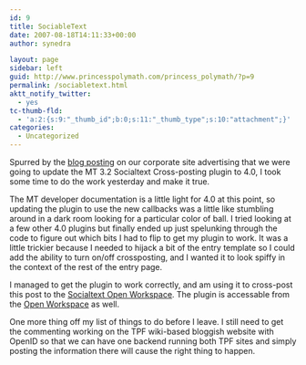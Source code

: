 ```yaml
---
id: 9
title: SociableText
date: 2007-08-18T14:11:33+00:00
author: synedra

layout: page
sidebar: left
guid: http://www.princesspolymath.com/princess_polymath/?p=9
permalink: /sociabletext.html
aktt_notify_twitter:
  - yes
tc-thumb-fld:
  - 'a:2:{s:9:"_thumb_id";b:0;s:11:"_thumb_type";s:10:"attachment";}'
categories:
  - Uncategorized
---
```

Spurred by the [blog posting](http://www.socialtext.com/movable-path) on our corporate site advertising that we were going to update the MT 3.2 Socialtext Cross-posting plugin to 4.0, I took some time to do the work yesterday and make it true.
  
The MT developer documentation is a little light for 4.0 at this point, so updating the plugin to use the new callbacks was a little like stumbling around in a dark room looking for a particular color of ball. I tried looking at a few other 4.0 plugins but finally ended up just spelunking through the code to figure out which bits I had to flip to get my plugin to work. It was a little trickier because I needed to hijack a bit of the entry template so I could add the ability to turn on/off crossposting, and I wanted it to look spiffy in the context of the rest of the entry page.
  
I managed to get the plugin to work correctly, and am using it to cross-post this post to the [Socialtext Open Workspace](http://www.socialtext.net/open). The plugin is accessable from the [Open Workspace](http://www.socialtext.net/open/index.cgi?sociable_type_movable_type_4_0_socialtext_cross_posting_plugin) as well.
  
One more thing off my list of things to do before I leave. I still need to get the commenting working on the TPF wiki-based bloggish website with OpenID so that we can have one backend running both TPF sites and simply posting the information there will cause the right thing to happen.